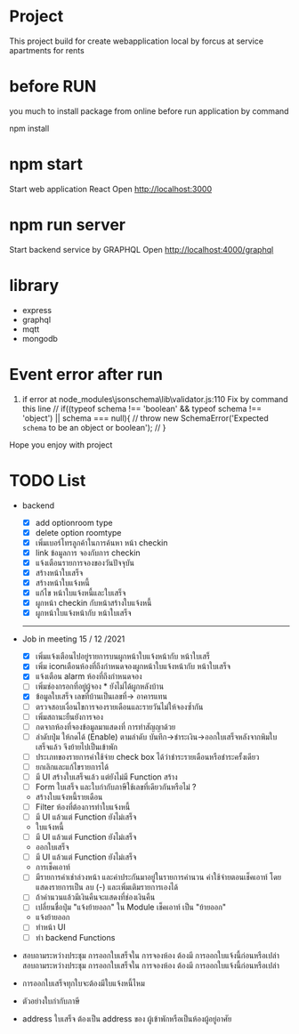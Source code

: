 # Project

This project build for create webapplication local by
forcus at service apartments for rents

# before RUN

you much to install package from online before run application by command

npm install

# npm start

Start web application React  Open [http://localhost:3000](http://localhost:3000)

# npm run server

Start backend service by GRAPHQL
Open [http://localhost:4000/graphql]()

# library

- express
- graphql
- mqtt
- mongodb

# Event error after run

1) if error at node_modules\jsonschema\lib\validator.js:110
   Fix by  command  this line
   // if((typeof schema !== 'boolean' && typeof schema !== 'object') || schema === null){
   //   throw new SchemaError('Expected `schema` to be an object or boolean');
   // }

Hope you enjoy with project

# TODO List

* backend

  * [X] add optionroom type
  * [X] delete option roomtype
  * [X] เพิ่มเบอร์โทรลูกค้าในการค้นหา หน้า checkin
  * [X] link ข้อมูลการ จองกับการ checkin
  * [X] แจ้งเตือนรายการจองของวันปัจจุบัน
  * [X] สร้างหน้าใบเสร็จ
  * [X] สร้างหน้าใบแจ้งหนี้
  * [X] แก้ไข หน้าใบแจ้งหนี้และใบเสร็จ
  * [X] ผูกหน้า checkin กับหน้าสร้างใบแจ้งหนี้
  * [X] ผูกหน้าใบแจ้งหน้ากับ หน้าใบเสร็จ

  ---
* Job in meeting  15 / 12 /2021

  * [X] เพิ่มแจ้งเตือนไปอยู่รายการบนผูกหน้าใบแจ้งหน้ากับ หน้าใบเสร็
  * [X] เพิ่ม iconเตือนห้องที่ถึงกำหนดจองผูกหน้าใบแจ้งหน้ากับ หน้าใบเสร็จ
  * [X] แจ้งเตือน alarm ห้องที่ถึงกำหนดจอง
  * [ ] เพิ่มช่องกรอกที่อยู่ผู้จอง * ยังไม่ได้ผูกหลังบ้าน
  * [X] ข้อมูลใบเสร็จ เลขที่บ้านเป็นเลขที่-> อาคารแทน
  * [ ] ตรวจสอบเงื่อนไขการจองรายเดือนและรายวันไม่ให้จองซ้ำกัน
  * [ ] เพิ่มสถานะยืนยังการจอง
  * [ ] กดจากห้องที่จองข้อมูลมาแสดงที่ การทำสัญญาด้วย
  * [ ] ลำดับปุ่ม ให้กดได้ (Enable) ตามลำดับ บันทึก->ชำระเงิน->ออกใบเสร็จหลังจากพิมใบเสร็จแล้ว จึงย้ายไปเป็นเข้าพัก
  * [ ] ประเภทของรายการค่าใช้จ่าย check box ได้ว่าชำระรายเดือนหรือชำระครั้งเดียว
  * [ ] ยกเลิกและแก้ไขรายการได้
  * [ ] มี UI สร้างใบเสร็จแล้ว แต่ยังไม่มี Function สร้าง
  * [ ] Form ใบเสร็จ และใบกำกับภาษีใช้เลขที่เดียวกันหรือไม่ ?

  * สร้างใบแจ้งหนี้รายเดือน

  * [ ] Filter ห้องที่ต้องการทำใบแจ้งหนี้
  * [ ] มี UI แล้วแต่ Function ยังไม่เสร็จ

  * ใบแจ้งหนี้

  * [ ] มี UI แล้วแต่ Function ยังไม่เสร็จ

  * ออกใบเสร็จ

  * [ ] มี UI แล้วแต่ Function ยังไม่เสร็จ

  * การเช็คเอาท์

  * [ ] มีรายการค่าเช่าล่วงหน้า และค่าประกันมาอยู่ในรายการคำนวน ค่าใช้จ่ายตอนเช็คเอาท์ โดยแสดงรายการเป็น ลบ (-) และเพิ่มเติมรายการเองได้
  * [ ] ถ้าคำนวนแล้วมีเงินคืนจะแสดงที่ช่องเงินคืน
  * [ ] เปลี่ยนชื่อปุ่ม "แจ้งย้ายออก" ใน Module เช็คเอาท์ เป็น "ย้ายออก"

  * แจ้งย้ายออก

  * [ ] ทำหน้า UI
  * [ ] ทำ backend Functions
* สอบถามระหว่างประชุม การออกใบเสร็จใน การจองห้อง ต้องมี การออกใบแจ้งนี้ก่อนหรือเปล่าสอบถามระหว่างประชุม การออกใบเสร็จใน การจองห้อง ต้องมี การออกใบแจ้งนี้ก่อนหรือเปล่า
* การออกใบเสร็จทุกใบจะต้องมีใบแจ้งหนี้ไหม
* ตัวอย่างใบกำกับภาษี
* address ใบเสร็จ ต้องเป็น address ของ ผู้เข้าพักหรือเป็นห้องผู้อยู่อาศัย
